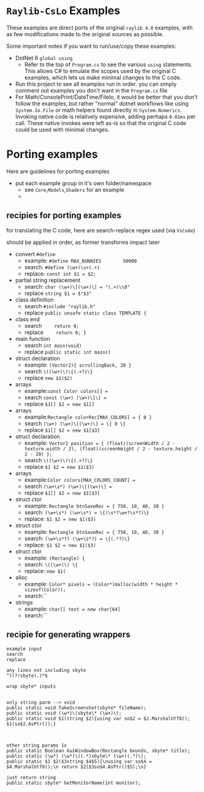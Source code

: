 # `Raylib-CsLo` Examples

These examples are direct ports of the original `raylib 4.0` examples, with as few modifications made to the original sources as possible.

Some important notes if you want to run/use/copy these examples:
- DotNet 6 `global using`
  - Refer to the top of `Program.cs` to see the various `using` statements.  This allows C# to emulate the scopes used by the original C examples, which lets us make minimal changes to the C code.
- Run this project to see all examples run in order.   you can simply comment out examples you don't want in the `Program.cs` file
- For Math/ConsolePrint/DateTime/FileIo, it would be better that you don't follow the examples, but rather "normal" dotnet workflows like using `System.Io.File` or math helpers found directly in `System.Numerics`.  Invoking native code is relatively expensive, adding perhaps `0.01ms` per call.  These native invokes were left as-is so that the original C code could be used with minimal changes.





# Porting examples
Here are guidelines for porting examples

- put each example group in it's own folder/namespace
  - see `Core`,`Models`,`Shaders` for an example
  - 


## recipies for porting examples

for translating the C code, here are search-replace regex used (via `VsCode`)

should be applied in order, as former transforms impact later

- convert `#define`
  - example: `#define MAX_BUNNIES        50000`
  - search: `#define (\w+)\s+(.+)`
  - replace: `const int $1 = $2;`
- partial string replacement
  - search: `char (\w+)\[(\w+)\] = "(.+)\\0"`
  - replace `string $1 = $"$3"`
- class definition
  - search `#include "raylib.h"`
  - replace `public unsafe static class TEMPLATE {`
- class end
  - search `    return 0;`
  - replace `    return 0; }`
- main function
  - search `int main(void)`
  - replace `public static int main()`
- struct declaration
  - example: `(Vector2){ scrollingBack, 20 }`
  - search `\((\w+)\)\{(.+?)\}`
  - replace `new $1($2)`
- arrays
  - example:`const Color colors[] =`
  - search `const (\w+) (\w+)\[\] =`
  - replace `$1[] $2 = new $1[]`
- arrays
  - example:`Rectangle colorRec[MAX_COLORS] = { 0 }`
  - search `(\w+) (\w+)\[(\w+)\] = \{ 0 \}`
  - replace `$1[] $2 = new $1[$3]`
- struct declaration
  - example: `Vector2 position = { (float)(screenWidth / 2 - texture.width / 2), (float)(screenHeight / 2 - texture.height / 2 - 20) };`
  - search `\((\w+)\)\{(.+?)\}`
  - replace `$1 $2 = new $1($3)`
- arrays
  - example:`Color colors[MAX_COLORS_COUNT] =`
  - search `(\w+\s*) (\w+)\[(\w+)\] =`
  - replace `$1[] $2 = new $1[$3]`
- struct ctor
  - example: `Rectangle btnSaveRec = { 750, 10, 40, 30 }`
  - search: `(\w+\s*) (\w+\s*) = \{(\s*?\w+?\s*?)\}`
  - replace: `$1 $2 = new $1($3)`
- struct ctor
  - example: `Rectangle btnSaveRec = { 750, 10, 40, 30 }`
  - search: `(\w+\s*?) (\w+\s*?) = \{(.*?)\}`
  - replace: `$1 $2 = new $1($3)`
- struct ctor
  - example: `(Rectangle) {`
  - search: `\((\w+)\) \{`
  - replace: `new $1(`
- alloc
  - example: `Color* pixels = (Color*)malloc(width * height * sizeof(Color));`
  - search:``
- strings
  - example: `char[] text = new char[64]`
  - search:``


## recipie for generating wrappers

```
example input
search
replace

any lines not including sbyte
^((?!sbyte).)*$

wrap sbyte* inputs


only string parm --> void
public static void TakeScreenshot(sbyte* fileName);
public static void (\w*)\(sbyte\* (\w+)\);
public static void $1(string $2){using var so$2 = $2.MarshalUtf8(); $1(so$2.AsPtr());}



other string params 1x
public static Boolean GuiWindowBox(Rectangle bounds, sbyte* title);
public static (\w*) (\w*)\((.*)sbyte\* (\w+)(.*)\);
public static $1 $2($3string $4$5){\nusing var so$4 = $4.MarshalUtf8();\n return $2($3so$4.AsPtr()$5);\n}

just return string
public static sbyte* GetMonitorName(int monitor);




```